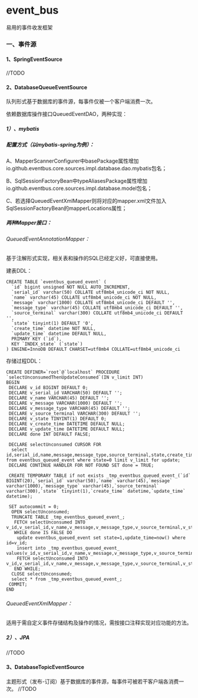 # event_bus
易用的事件收发框架

### 一、事件源
#### 1、SpringEventSource
//TODO
#### 2、DatabaseQueueEventSource
队列形式基于数据库的事件源，每事件仅被一个客户端消费一次。

依赖数据库操作接口QueuedEventDAO，两种实现：
##### 1）、mybatis
##### 配置方式（以mybatis-spring为例）：

A、MapperScannerConfigurer中basePackage属性增加io.github.eventbus.core.sources.impl.database.dao.mybatis包名；

B、SqlSessionFactoryBean中typeAliasesPackage属性增加io.github.eventbus.core.sources.impl.database.model包名；

C、若选择QueuedEventXmlMapper则将对应的mapper.xml文件加入SqlSessionFactoryBean的mapperLocations属性；

##### 两种Mapper接口：

###### QueuedEventAnnotationMapper：
基于注解形式实现，相关表和操作的SQL已经定义好，可直接使用。

建表DDL：
```
CREATE TABLE `eventbus_queued_event` (
  `id` bigint unsigned NOT NULL AUTO_INCREMENT,
  `serial_id` varchar(50) COLLATE utf8mb4_unicode_ci NOT NULL,
  `name` varchar(45) COLLATE utf8mb4_unicode_ci NOT NULL,
  `message` varchar(1000) COLLATE utf8mb4_unicode_ci DEFAULT '',
  `message_type` varchar(45) COLLATE utf8mb4_unicode_ci DEFAULT '',
  `source_terminal` varchar(300) COLLATE utf8mb4_unicode_ci DEFAULT '',
  `state` tinyint(1) DEFAULT '0',
  `create_time` datetime NOT NULL,
  `update_time` datetime DEFAULT NULL,
  PRIMARY KEY (`id`),
  KEY `INDEX_state` (`state`)
) ENGINE=InnoDB DEFAULT CHARSET=utf8mb4 COLLATE=utf8mb4_unicode_ci
```
存储过程DDL：
```
CREATE DEFINER=`root`@`localhost` PROCEDURE `selectUnconsumedThenUpdateConsumed`(IN v_limit INT)
BEGIN
 DECLARE v_id BIGINT DEFAULT 0;
 DECLARE v_serial_id VARCHAR(50) DEFAULT '';
 DECLARE v_name VARCHAR(45) DEFAULT '';
 DECLARE v_message VARCHAR(1000) DEFAULT '';
 DECLARE v_message_type VARCHAR(45) DEFAULT '';
 DECLARE v_source_terminal VARCHAR(300) DEFAULT '';
 DECLARE v_state TINYINT(1) DEFAULT 0;
 DECLARE v_create_time DATETIME DEFAULT NULL;
 DECLARE v_update_time DATETIME DEFAULT NULL;
 DECLARE done INT DEFAULT FALSE;

 DECLARE selectUnconsumed CURSOR FOR 
  select id,serial_id,name,message,message_type,source_terminal,state,create_time,update_time from eventbus_queued_event where state=0 limit v_limit for update;
 DECLARE CONTINUE HANDLER FOR NOT FOUND SET done = TRUE;
 
 CREATE TEMPORARY TABLE if not exists _tmp_eventbus_queued_event_(`id` BIGINT(20),`serial_id` varchar(50),`name` varchar(45),`message` varchar(1000),`message_type` varchar(45),`source_terminal` varchar(300),`state` tinyint(1),`create_time` datetime,`update_time` datetime);   
 
 SET autocommit = 0;
  OPEN selectUnconsumed;
  TRUNCATE TABLE _tmp_eventbus_queued_event_;
   FETCH selectUnconsumed INTO v_id,v_serial_id,v_name,v_message,v_message_type,v_source_terminal,v_state,v_create_time,v_update_time;
   WHILE done IS FALSE DO
    update eventbus_queued_event set state=1,update_time=now() where id=v_id;
    insert into _tmp_eventbus_queued_event_ values(v_id,v_serial_id,v_name,v_message,v_message_type,v_source_terminal,1,v_create_time,now());
    FETCH selectUnconsumed INTO v_id,v_serial_id,v_name,v_message,v_message_type,v_source_terminal,v_state,v_create_time,v_update_time;
   END WHILE;
  CLOSE selectUnconsumed;
  select * from _tmp_eventbus_queued_event_;
 COMMIT;
END
```

###### QueuedEventXmlMapper：
适用于需自定义事件存储结构及操作的情况，需按接口注释实现对应功能的方法。
##### 2）、JPA
//TODO
#### 3、DatabaseTopicEventSource
主题形式（发布-订阅）基于数据库的事件源，每事件可被若干客户端各消费一次。
//TODO